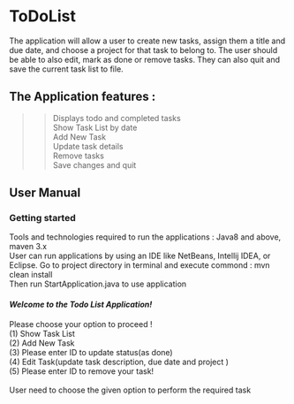 # ToDoList
The application will allow a user to create new tasks, assign them a title and due date, 
and choose a project for that task to belong to. The user should be able to also edit, mark as done or remove tasks. 
They can also quit and save the current task list to file.

## The Application features :
>> Displays todo and  completed tasks<br>
>> Show Task List by date<br>
>> Add New Task <br>
>> Update task details <br>
>> Remove tasks <br>
>> Save changes and quit

## User Manual 

### Getting started
  Tools and technologies required to run the applications : Java8 and above, maven 3.x <br>
  User can run applications by using an IDE like NetBeans, Intellij IDEA, or Eclipse.
  Go to project directory in terminal and execute commond : mvn clean install <br>
  Then run StartApplication.java to use application <br>
  
 
#### *********Welcome to the Todo List Application!*********<br>
Please choose your option to proceed ! <br>
(1) Show Task List <br> 
(2) Add New Task <br>
(3) Please enter ID to update status(as done) <br>
(4) Edit Task(update task description, due date and project ) <br>
(5) Please enter ID to remove your task! <br>
  <br>
 User need to choose the given option to perform the required task 
  

